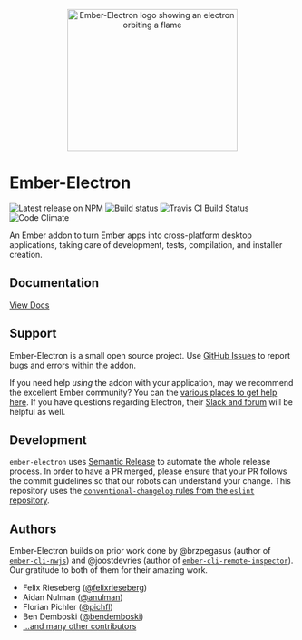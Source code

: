 <p align="center"><img src="https://github.com/adopted-ember-addons/ember-electron/raw/gh-pages/img/logo-github%402x.png" alt="Ember-Electron logo showing an electron orbiting a flame" width="300" height="250"></p>

# Ember-Electron

![Latest release on NPM](https://img.shields.io/npm/v/ember-electron.svg) 
[![Build status](https://ci.appveyor.com/api/projects/status/5rhwhar361uad07v?svg=true)](https://ci.appveyor.com/project/adopted-ember-addons/ember-electron)
![Travis CI Build Status](https://secure.travis-ci.org/adopted-ember-addons/ember-electron.svg?branch=master) 
![Code Climate](https://codeclimate.com/github/adopted-ember-addons/ember-electron.svg)

An Ember addon to turn Ember apps into cross-platform desktop applications, taking care of development, tests, compilation, and installer creation.

Documentation
------------------------------------------------------------------------------

[View Docs](https://adopted-ember-addons.github.io/ember-electron/)


## Support

Ember-Electron is a small open source project. Use [GitHub Issues](https://github.com/adopted-ember-addons/ember-electron/issues) to report bugs and errors within the addon.

If you need help *using* the addon with your application, may we recommend the excellent Ember community? You can the [various places to get help here](https://www.emberjs.com/community/). If you have questions regarding Electron, their [Slack and forum](https://electron.atom.io/contact/) will be helpful as well.


## Development

`ember-electron` uses [Semantic Release](https://github.com/semantic-release/semantic-release) to
automate the whole release process. In order to have a PR merged, please ensure that your PR
follows the commit guidelines so that our robots can understand your change. This repository uses
the [`conventional-changelog` rules from the `eslint` repository](https://github.com/conventional-changelog/conventional-changelog/tree/master/packages/conventional-changelog-eslint).


## Authors

Ember-Electron builds on prior work done by @brzpegasus (author of [`ember-cli-nwjs`](https://github.com/brzpegasus/ember-cli-nwjs)) and @joostdevries (author of [`ember-cli-remote-inspector`](https://github.com/joostdevries/ember-cli-remote-inspector)). Our gratitude to both of them for their amazing work.

* Felix Rieseberg ([@felixrieseberg](https://github.com/felixriesberg))
* Aidan Nulman ([@anulman](https://github.com/anulman))
* Florian Pichler ([@pichfl](https://github.com/pichfl))
* Ben Demboski ([@bendemboski](https://github.com/bendemboski))
* [...and many other contributors](https://github.com/adopted-ember-addons/ember-electron/graphs/contributors)
